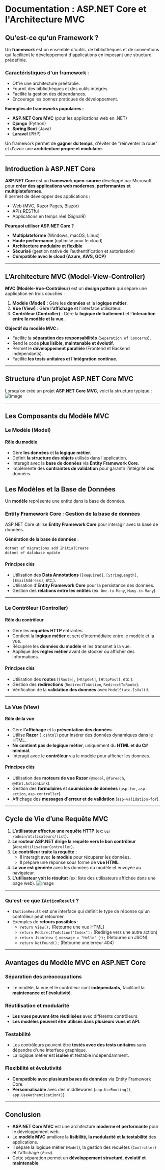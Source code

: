 #  Documentation : ASP.NET Core et l'Architecture MVC

## Qu'est-ce qu'un Framework ?
Un **framework** est un ensemble d'outils, de bibliothèques et de conventions qui facilitent le développement d'applications en imposant une structure prédéfinie.

### **Caractéristiques d'un framework :**
- Offre une architecture préétablie.
- Fournit des bibliothèques et des outils intégrés.
- Facilite la gestion des dépendances.
- Encourage les bonnes pratiques de développement.

**Exemples de frameworks populaires :**
- **ASP.NET Core MVC** (pour les applications web en .NET)
- **Django** (Python)
- **Spring Boot** (Java)
- **Laravel** (PHP)

Un framework permet de **gagner du temps**, d'éviter de "réinventer la roue" et d'avoir une **architecture propre et modulaire**.

---
## **Introduction à ASP.NET Core**
**ASP.NET Core** est un **framework open-source** développé par Microsoft pour **créer des applications web modernes, performantes et multiplateformes**.  
Il permet de développer des applications :
- Web (MVC, Razor Pages, Blazor)
- APIs RESTful
- Applications en temps réel (SignalR)

 **Pourquoi utiliser ASP.NET Core ?**
-  **Multiplateforme** (Windows, macOS, Linux)
-  **Haute performance** (optimisé pour le cloud)
-  **Architecture modulaire et flexible**
-  **Sécurisé** (gestion native de l’authentification et autorisation)
-  **Compatible avec le cloud (Azure, AWS, GCP)**

---

## **L'Architecture MVC (Model-View-Controller)**
**MVC (Modèle-Vue-Contrôleur)** est un **design pattern** qui sépare une application en trois couches :
1. **Modèle (Model)** : Gère les **données** et la **logique métier**.
2. **Vue (View)** : Gère **l'affichage** et l'interface utilisateur.
3. **Contrôleur (Controller)** : Gère la **logique de traitement** et l'**interaction entre le modèle et la vue**.

 **Objectif du modèle MVC :**
- Facilite la **séparation des responsabilités** (`Separation of Concerns`).
- Rend le code **plus lisible, maintenable et évolutif**.
- Permet le **développement parallèle** (Frontend et Backend indépendants).
- Facilite **les tests unitaires et l’intégration continue**.

---

## **Structure d’un projet ASP.NET Core MVC**
Lorsqu’on crée un projet **ASP.NET Core MVC**, voici la structure typique :
![image](https://github.com/user-attachments/assets/8fb40a21-a090-48dd-9d37-a6e2eeaa7405)


---


## **Les Composants du Modèle MVC**

### **Le Modèle (Model)**
#### **Rôle du modèle**
- Gère **les données** et **la logique métier**.
- Définit **la structure des objets** utilisés dans l'application.
- Interagit avec la **base de données** via **Entity Framework Core**.
- Implémente des **contraintes de validation** pour garantir l'intégrité des données.

## Les Modèles et la Base de Données
Un **modèle** représente une entité dans la base de données.

### **Entity Framework Core : Gestion de la base de données**
ASP.NET Core utilise **Entity Framework Core** pour interagir avec la base de données.

**Génération de la base de données** :
```sh
dotnet ef migrations add InitialCreate
dotnet ef database update
```

#### **Principes clés**
- Utilisation des **Data Annotations** (`[Required]`, `[StringLength]`, `[EmailAddress]`, etc.).
- Utilisation d'**Entity Framework Core** pour la persistance des données.
- Gestion des **relations entre les entités** (ex: `One-to-Many`, `Many-to-Many`).

---

### **Le Contrôleur (Controller)**
#### **Rôle du contrôleur**
- Gère les **requêtes HTTP** entrantes.
- Contient la **logique métier** et sert d'intermédiaire entre le modèle et la vue.
- Récupère les **données du modèle** et les transmet à la vue.
- Applique des **règles métier** avant de stocker ou afficher des informations.

#### **Principes clés**
- Utilisation des **routes** (`[Route]`, `[HttpGet]`, `[HttpPost]`, etc.).
- Gestion des **redirections** (`RedirectToAction`, `RedirectToRoute`).
- Vérification de la **validation des données** avec `ModelState.IsValid`.

---

### **La Vue (View)**
#### **Rôle de la vue**
- Gère **l'affichage** et la **présentation des données**.
- Utilise **Razor** (`.cshtml`) pour insérer des données dynamiques dans le HTML.
- **Ne contient pas de logique métier**, uniquement du **HTML et du C# minimal**.
- Interagit avec le **contrôleur** via le modèle pour afficher les données.

#### **Principes clés**
- Utilisation des **moteurs de vue Razor** (`@model`, `@foreach`, `@Html.ActionLink`).
- Gestion des **formulaires** et **soumission de données** (`asp-for`, `asp-action`, `asp-controller`).
- Affichage des **messages d'erreur et de validation** (`asp-validation-for`).

---

## **Cycle de Vie d’une Requête MVC**
1. **L’utilisateur effectue une requête HTTP** (ex: `GET /admin/utilisateurs/list`).
2. **Le routeur ASP.NET dirige la requête vers le bon contrôleur** (`AdminUtilisateurController`).
3. **Le contrôleur traite la requête** :
   - Il interagit avec **le modèle** pour récupérer les données.
   - Il prépare une réponse sous forme de **vue HTML**.
4. **La vue est générée** avec les données du modèle et envoyée au navigateur.
5. **L'utilisateur voit le résultat** (ex: liste des utilisateurs affichée dans une page web).
![image](https://github.com/user-attachments/assets/03737c57-212b-4ef8-b264-e9934b841ad7)

---
### **Qu'est-ce que `IActionResult` ?**
- `IActionResult` est une interface qui définit le type de réponse qu'un contrôleur peut retourner.
- Exemples de **retours possibles** :
  - `return View();` (Retourne une vue HTML)
  - `return RedirectToAction("Index");` (Redirige vers une autre action)
  - `return Json(new { message = "Hello" });` (Retourne un JSON)
  - `return NotFound();` (Retourne une erreur 404)

---

## **Avantages du Modèle MVC en ASP.NET Core**
### **Séparation des préoccupations**
- Le modèle, la vue et le contrôleur sont **indépendants**, facilitant la **maintenance et l'évolutivité**.

### **Réutilisation et modularité**
- **Les vues peuvent être réutilisées** avec différents contrôleurs.
- **Les modèles peuvent être utilisés dans plusieurs vues et API.**

### **Testabilité**
- Les contrôleurs peuvent être **testés avec des tests unitaires** sans dépendre d'une interface graphique.
- La logique métier est **isolée** et testable indépendamment.

### **Flexibilité et évolutivité**
- **Compatible avec plusieurs bases de données** via Entity Framework Core.
- **Personnalisable** avec des middlewares (`app.UseRouting()`, `app.UseAuthentication()`).

---

## **Conclusion**
- **ASP.NET Core MVC** est une architecture **moderne et performante** pour le développement web.
- Le **modèle MVC** améliore la **lisibilité, la modularité et la testabilité** des applications.
- Il sépare la logique métier (`Model`), la gestion des requêtes (`Controller`) et l'affichage (`View`).
- Cette séparation permet un **développement structuré, évolutif et maintenable**.
